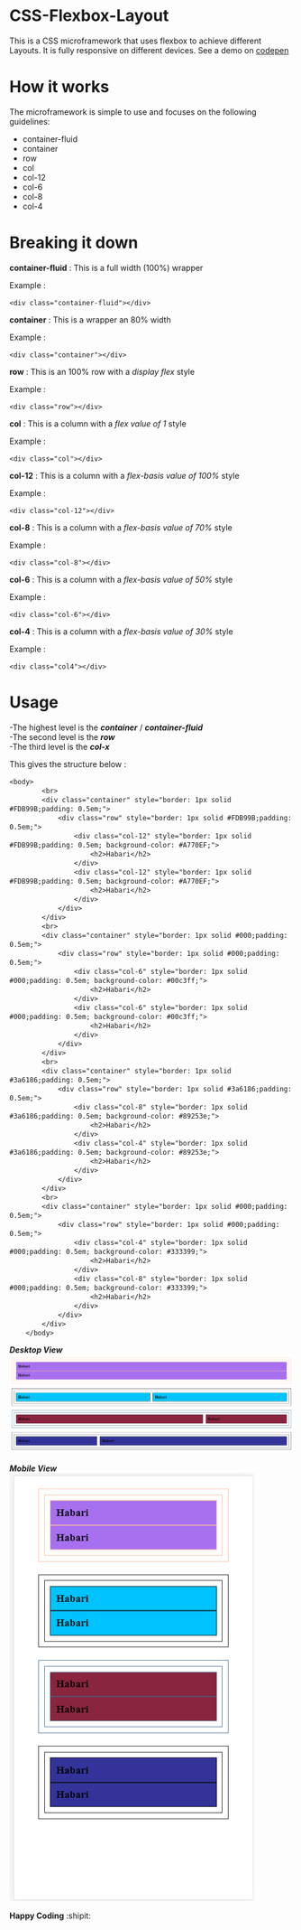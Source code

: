 # CSS-Flexbox-Layout

This is a CSS microframework that uses flexbox to achieve different Layouts. It is fully responsive on different devices.
See a demo on <a href="https://codepen.io/Njoroge254/pen/dLgeWM">codepen</a>

# How it works

The microframework is simple to use and focuses on the following guidelines:
<ul>
<li>container-fluid</li>
<li>container</li>
<li>row</li>
<li>col</li>
<li>col-12</li>
<li>col-6</li>
<li>col-8</li>
<li>col-4</li>
</ul>

# Breaking it down

**container-fluid** : This is a full width (100%) wrapper

Example :
```
<div class="container-fluid"></div>
```
**container** : This is a wrapper an 80% width

Example :
```
<div class="container"></div>
```
**row** : This is an 100% row with a *display flex* style

Example :
```
<div class="row"></div>
```

**col** : This is a column with a *flex value of 1* style

Example :
```
<div class="col"></div>
```
**col-12** : This is a column with a *flex-basis value of 100%* style

Example :
```
<div class="col-12"></div>
```

**col-8** : This is a column with a *flex-basis value of 70%* style

Example :
```
<div class="col-8"></div>
```

**col-6** : This is a column with a *flex-basis value of 50%* style

Example :
```
<div class="col-6"></div>
```
**col-4** : This is a column with a *flex-basis value of 30%* style

Example :
```
<div class="col4"></div>
```

# Usage

-The highest level is the **_container_** / **_container-fluid_**<br>
-The second level is the **_row_**<br>
-The third level is the **_col-x_**<br>

This gives the structure below :
```
<body>
        <br>
        <div class="container" style="border: 1px solid #FDB99B;padding: 0.5em;">
            <div class="row" style="border: 1px solid #FDB99B;padding: 0.5em;">
                <div class="col-12" style="border: 1px solid #FDB99B;padding: 0.5em; background-color: #A770EF;">
                    <h2>Habari</h2>
                </div>
                <div class="col-12" style="border: 1px solid #FDB99B;padding: 0.5em; background-color: #A770EF;">
                    <h2>Habari</h2>
                </div>
            </div>
        </div>
        <br>
        <div class="container" style="border: 1px solid #000;padding: 0.5em;">
            <div class="row" style="border: 1px solid #000;padding: 0.5em;">
                <div class="col-6" style="border: 1px solid #000;padding: 0.5em; background-color: #00c3ff;">
                    <h2>Habari</h2>
                </div>
                <div class="col-6" style="border: 1px solid #000;padding: 0.5em; background-color: #00c3ff;">
                    <h2>Habari</h2>
                </div>
            </div>
        </div>
        <br>
        <div class="container" style="border: 1px solid #3a6186;padding: 0.5em;">
            <div class="row" style="border: 1px solid #3a6186;padding: 0.5em;">
                <div class="col-8" style="border: 1px solid #3a6186;padding: 0.5em; background-color: #89253e;">
                    <h2>Habari</h2>
                </div>
                <div class="col-4" style="border: 1px solid #3a6186;padding: 0.5em; background-color: #89253e;">
                    <h2>Habari</h2>
                </div>
            </div>
        </div>
        <br>
        <div class="container" style="border: 1px solid #000;padding: 0.5em;">
            <div class="row" style="border: 1px solid #000;padding: 0.5em;">
                <div class="col-4" style="border: 1px solid #000;padding: 0.5em; background-color: #333399;">
                    <h2>Habari</h2>
                </div>
                <div class="col-8" style="border: 1px solid #000;padding: 0.5em; background-color: #333399;">
                    <h2>Habari</h2>
                </div>
            </div>
        </div>
    </body>
```
**_Desktop View_**
![Desktop View](https://github.com/Derricknjoroge/CSS-Flexbox-Layout/blob/master/Capture.PNG)

**_Mobile View_**<br>
![Mobile View](https://github.com/Derricknjoroge/CSS-Flexbox-Layout/blob/master/Capture2.PNG)

**Happy Coding** :shipit:
